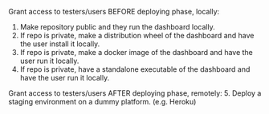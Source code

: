Grant access to testers/users BEFORE deploying phase, locally:
1. Make repository public and they run the dashboard locally.
2. If repo is private, make a distribution wheel of the dashboard and have the user install it locally.
3. If repo is private, make a docker image of the dashboard and have the user run it locally.
4. If repo is private, have a standalone executable of the dashboard and have the user run it locally.


Grant access to testers/users AFTER deploying phase, remotely:
5. Deploy a staging environment on a dummy platform. (e.g. Heroku)
